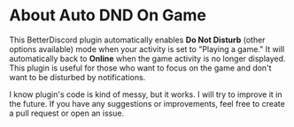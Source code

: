 # About Auto DND On Game
This BetterDiscord plugin automatically enables **Do Not Disturb** (other options available) mode when your activity is set to "Playing a game." It will automatically back to **Online** when the game activity is no longer displayed. This plugin is useful for those who want to focus on the game and don't want to be disturbed by notifications.


I know plugin's code is kind of messy, but it works. I will try to improve it in the future. If you have any suggestions or improvements, feel free to create a pull request or open an issue.